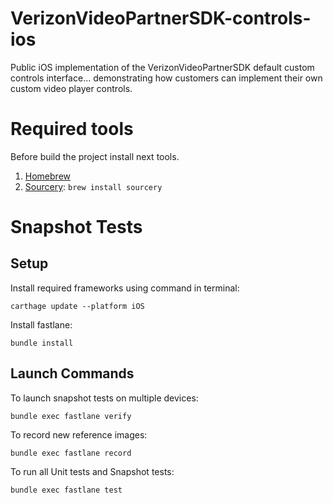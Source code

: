 # VerizonVideoPartnerSDK-controls-ios
Public iOS implementation of the VerizonVideoPartnerSDK default custom controls interface... demonstrating how customers can implement their own custom video player controls.

# Required tools
Before build the project install next tools.

1. [Homebrew](https://brew.sh/index_ru.html)
2. [Sourcery](https://github.com/krzysztofzablocki/Sourcery): ```brew install sourcery```

# Snapshot Tests

## Setup
Install required frameworks using command in terminal:

`carthage update --platform iOS`

Install fastlane:

`bundle install`

## Launch Commands
To launch snapshot tests on multiple devices:

`bundle exec fastlane verify`

To record new reference images:

`bundle exec fastlane record`

To run all Unit tests and Snapshot tests:

`bundle exec fastlane test`
